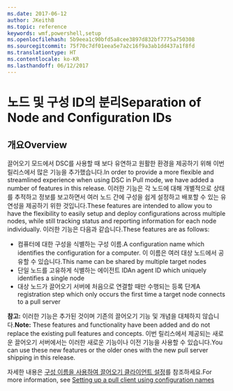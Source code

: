 ```yaml
---
ms.date: 2017-06-12
author: JKeithB
ms.topic: reference
keywords: wmf,powershell,setup
ms.openlocfilehash: 5b9eea1c90bfd5a8cee3897d832bf7775a750308
ms.sourcegitcommit: 75f70c7df01eea5e7a2c16f9a3ab1dd437a1f8fd
ms.translationtype: HT
ms.contentlocale: ko-KR
ms.lasthandoff: 06/12/2017
---
```

# <a name="separation-of-node-and-configuration-ids"></a><span data-ttu-id="0fa43-102">노드 및 구성 ID의 분리</span><span class="sxs-lookup"><span data-stu-id="0fa43-102">Separation of Node and Configuration IDs</span></span>

## <a name="overview"></a><span data-ttu-id="0fa43-103">개요</span><span class="sxs-lookup"><span data-stu-id="0fa43-103">Overview</span></span>

<span data-ttu-id="0fa43-104">끌어오기 모드에서 DSC를 사용할 때 보다 유연하고 원활한 환경을 제공하기 위해 이번 릴리스에서 많은 기능을 추가했습니다.</span><span class="sxs-lookup"><span data-stu-id="0fa43-104">In order to provide a more flexible and streamlined experience when using DSC in Pull mode, we have added a number of features in this release.</span></span> <span data-ttu-id="0fa43-105">이러한 기능은 각 노드에 대해 개별적으로 상태를 추적하고 정보를 보고하면서 여러 노드 간에 구성을 쉽게 설정하고 배포할 수 있는 유연성을 제공하기 위한 것입니다.</span><span class="sxs-lookup"><span data-stu-id="0fa43-105">These features are intended to allow you to have the flexibility to easily setup and deploy configurations across multiple nodes, while still tracking status and reporting information for each node individually.</span></span> <span data-ttu-id="0fa43-106">이러한 기능은 다음과 같습니다.</span><span class="sxs-lookup"><span data-stu-id="0fa43-106">These features are as follows:</span></span>

* <span data-ttu-id="0fa43-107">컴퓨터에 대한 구성을 식별하는 구성 이름.</span><span class="sxs-lookup"><span data-stu-id="0fa43-107">A configuration name which identifies the configuration for a computer.</span></span> <span data-ttu-id="0fa43-108">이 이름은 여러 대상 노드에서 공유할 수 있습니다.</span><span class="sxs-lookup"><span data-stu-id="0fa43-108">This name can be shared by multiple target nodes</span></span> 
* <span data-ttu-id="0fa43-109">단일 노드를 고유하게 식별하는 에이전트 ID</span><span class="sxs-lookup"><span data-stu-id="0fa43-109">An agent ID which uniquely identifies a single node</span></span>
* <span data-ttu-id="0fa43-110">대상 노드가 끌어오기 서버에 처음으로 연결할 때만 수행되는 등록 단계</span><span class="sxs-lookup"><span data-stu-id="0fa43-110">A registration step which only occurs the first time a target node connects to a pull server</span></span>

<span data-ttu-id="0fa43-111">**참고:** 이러한 기능은 추가된 것이며 기존의 끌어오기 기능 및 개념을 대체하지 않습니다.</span><span class="sxs-lookup"><span data-stu-id="0fa43-111">**Note:** These features and functionality have been added and do not replace the existing pull features and concepts.</span></span> <span data-ttu-id="0fa43-112">이번 릴리스에서 제공되는 새로운 끌어오기 서버에서는 이러한 새로운 기능이나 이전 기능을 사용할 수 있습니다.</span><span class="sxs-lookup"><span data-stu-id="0fa43-112">You can use these new features or the older ones with the new pull server shipping in this release.</span></span>

<span data-ttu-id="0fa43-113">자세한 내용은 [구성 이름을 사용하여 끌어오기 클라이언트 설정](https://msdn.microsoft.com/powershell/dsc/pullclientconfignames)를 참조하세요.</span><span class="sxs-lookup"><span data-stu-id="0fa43-113">For more information, see [Setting up a pull client using configuration names](https://msdn.microsoft.com/powershell/dsc/pullclientconfignames)</span></span>

